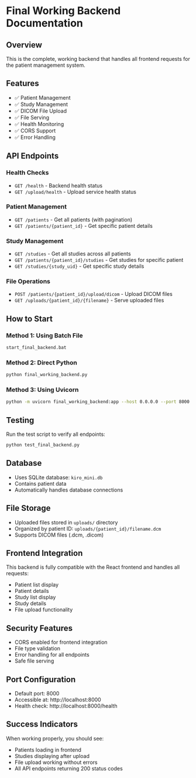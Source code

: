 # Final Working Backend Documentation

## Overview
This is the complete, working backend that handles all frontend requests for the patient management system.

## Features
- ✅ Patient Management
- ✅ Study Management  
- ✅ DICOM File Upload
- ✅ File Serving
- ✅ Health Monitoring
- ✅ CORS Support
- ✅ Error Handling

## API Endpoints

### Health Checks
- `GET /health` - Backend health status
- `GET /upload/health` - Upload service health status

### Patient Management
- `GET /patients` - Get all patients (with pagination)
- `GET /patients/{patient_id}` - Get specific patient details

### Study Management
- `GET /studies` - Get all studies across all patients
- `GET /patients/{patient_id}/studies` - Get studies for specific patient
- `GET /studies/{study_uid}` - Get specific study details

### File Operations
- `POST /patients/{patient_id}/upload/dicom` - Upload DICOM files
- `GET /uploads/{patient_id}/{filename}` - Serve uploaded files

## How to Start

### Method 1: Using Batch File
```bash
start_final_backend.bat
```

### Method 2: Direct Python
```bash
python final_working_backend.py
```

### Method 3: Using Uvicorn
```bash
python -m uvicorn final_working_backend:app --host 0.0.0.0 --port 8000 --reload
```

## Testing
Run the test script to verify all endpoints:
```bash
python test_final_backend.py
```

## Database
- Uses SQLite database: `kiro_mini.db`
- Contains patient data
- Automatically handles database connections

## File Storage
- Uploaded files stored in `uploads/` directory
- Organized by patient ID: `uploads/{patient_id}/filename.dcm`
- Supports DICOM files (.dcm, .dicom)

## Frontend Integration
This backend is fully compatible with the React frontend and handles all requests:
- Patient list display
- Patient details
- Study list display
- Study details
- File upload functionality

## Security Features
- CORS enabled for frontend integration
- File type validation
- Error handling for all endpoints
- Safe file serving

## Port Configuration
- Default port: 8000
- Accessible at: http://localhost:8000
- Health check: http://localhost:8000/health

## Success Indicators
When working properly, you should see:
- Patients loading in frontend
- Studies displaying after upload
- File upload working without errors
- All API endpoints returning 200 status codes